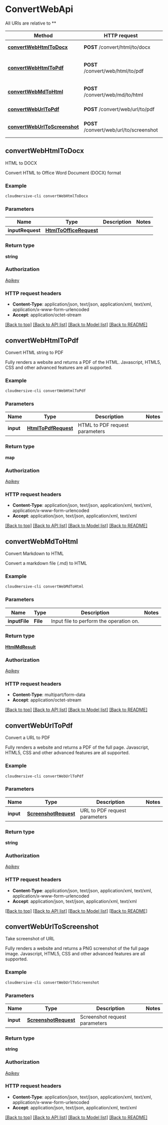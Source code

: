 # ConvertWebApi

All URIs are relative to **

Method | HTTP request | Description
------------- | ------------- | -------------
[**convertWebHtmlToDocx**](ConvertWebApi.md#convertWebHtmlToDocx) | **POST** /convert/html/to/docx | HTML to DOCX
[**convertWebHtmlToPdf**](ConvertWebApi.md#convertWebHtmlToPdf) | **POST** /convert/web/html/to/pdf | Convert HTML string to PDF
[**convertWebMdToHtml**](ConvertWebApi.md#convertWebMdToHtml) | **POST** /convert/web/md/to/html | Convert Markdown to HTML
[**convertWebUrlToPdf**](ConvertWebApi.md#convertWebUrlToPdf) | **POST** /convert/web/url/to/pdf | Convert a URL to PDF
[**convertWebUrlToScreenshot**](ConvertWebApi.md#convertWebUrlToScreenshot) | **POST** /convert/web/url/to/screenshot | Take screenshot of URL


## **convertWebHtmlToDocx**

HTML to DOCX

Convert HTML to Office Word Document (DOCX) format

### Example
```bash
cloudmersive-cli convertWebHtmlToDocx
```

### Parameters

Name | Type | Description  | Notes
------------- | ------------- | ------------- | -------------
 **inputRequest** | [**HtmlToOfficeRequest**](HtmlToOfficeRequest.md) |  |

### Return type

**string**

### Authorization

[Apikey](../README.md#Apikey)

### HTTP request headers

 - **Content-Type**: application/json, text/json, application/xml, text/xml, application/x-www-form-urlencoded
 - **Accept**: application/octet-stream

[[Back to top]](#) [[Back to API list]](../README.md#documentation-for-api-endpoints) [[Back to Model list]](../README.md#documentation-for-models) [[Back to README]](../README.md)

## **convertWebHtmlToPdf**

Convert HTML string to PDF

Fully renders a website and returns a PDF of the HTML.  Javascript, HTML5, CSS and other advanced features are all supported.

### Example
```bash
cloudmersive-cli convertWebHtmlToPdf
```

### Parameters

Name | Type | Description  | Notes
------------- | ------------- | ------------- | -------------
 **input** | [**HtmlToPdfRequest**](HtmlToPdfRequest.md) | HTML to PDF request parameters |

### Return type

**map**

### Authorization

[Apikey](../README.md#Apikey)

### HTTP request headers

 - **Content-Type**: application/json, text/json, application/xml, text/xml, application/x-www-form-urlencoded
 - **Accept**: application/json, text/json, application/xml, text/xml

[[Back to top]](#) [[Back to API list]](../README.md#documentation-for-api-endpoints) [[Back to Model list]](../README.md#documentation-for-models) [[Back to README]](../README.md)

## **convertWebMdToHtml**

Convert Markdown to HTML

Convert a markdown file (.md) to HTML

### Example
```bash
cloudmersive-cli convertWebMdToHtml
```

### Parameters

Name | Type | Description  | Notes
------------- | ------------- | ------------- | -------------
 **inputFile** | **File** | Input file to perform the operation on. |

### Return type

[**HtmlMdResult**](HtmlMdResult.md)

### Authorization

[Apikey](../README.md#Apikey)

### HTTP request headers

 - **Content-Type**: multipart/form-data
 - **Accept**: application/octet-stream

[[Back to top]](#) [[Back to API list]](../README.md#documentation-for-api-endpoints) [[Back to Model list]](../README.md#documentation-for-models) [[Back to README]](../README.md)

## **convertWebUrlToPdf**

Convert a URL to PDF

Fully renders a website and returns a PDF of the full page.  Javascript, HTML5, CSS and other advanced features are all supported.

### Example
```bash
cloudmersive-cli convertWebUrlToPdf
```

### Parameters

Name | Type | Description  | Notes
------------- | ------------- | ------------- | -------------
 **input** | [**ScreenshotRequest**](ScreenshotRequest.md) | URL to PDF request parameters |

### Return type

**string**

### Authorization

[Apikey](../README.md#Apikey)

### HTTP request headers

 - **Content-Type**: application/json, text/json, application/xml, text/xml, application/x-www-form-urlencoded
 - **Accept**: application/json, text/json, application/xml, text/xml

[[Back to top]](#) [[Back to API list]](../README.md#documentation-for-api-endpoints) [[Back to Model list]](../README.md#documentation-for-models) [[Back to README]](../README.md)

## **convertWebUrlToScreenshot**

Take screenshot of URL

Fully renders a website and returns a PNG screenshot of the full page image.  Javascript, HTML5, CSS and other advanced features are all supported.

### Example
```bash
cloudmersive-cli convertWebUrlToScreenshot
```

### Parameters

Name | Type | Description  | Notes
------------- | ------------- | ------------- | -------------
 **input** | [**ScreenshotRequest**](ScreenshotRequest.md) | Screenshot request parameters |

### Return type

**string**

### Authorization

[Apikey](../README.md#Apikey)

### HTTP request headers

 - **Content-Type**: application/json, text/json, application/xml, text/xml, application/x-www-form-urlencoded
 - **Accept**: application/json, text/json, application/xml, text/xml

[[Back to top]](#) [[Back to API list]](../README.md#documentation-for-api-endpoints) [[Back to Model list]](../README.md#documentation-for-models) [[Back to README]](../README.md)

